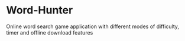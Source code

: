 # Word-Hunter
Online word search game application with different modes of difficulty, timer and offline download features 

